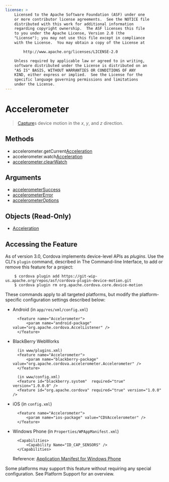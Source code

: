 ```yaml
---
license: >
    Licensed to the Apache Software Foundation (ASF) under one
    or more contributor license agreements.  See the NOTICE file
    distributed with this work for additional information
    regarding copyright ownership.  The ASF licenses this file
    to you under the Apache License, Version 2.0 (the
    "License"); you may not use this file except in compliance
    with the License.  You may obtain a copy of the License at

        http://www.apache.org/licenses/LICENSE-2.0

    Unless required by applicable law or agreed to in writing,
    software distributed under the License is distributed on an
    "AS IS" BASIS, WITHOUT WARRANTIES OR CONDITIONS OF ANY
    KIND, either express or implied.  See the License for the
    specific language governing permissions and limitations
    under the License.
---
```


Accelerometer
=============

> <a href="../media/capture/capture.html">Capture</a>s device motion in the _x_, _y_, and _z_ direction.

Methods
-------

- accelerometer.getCurrent<a href="acceleration/acceleration.html">Acceleration</a>
- accelerometer.watch<a href="acceleration/acceleration.html">Acceleration</a>
- <a href="accelerometer.clearWatch.html">accelerometer.clearWatch</a>

Arguments
---------

- <a href="parameters/accelerometerSuccess.html">accelerometerSuccess</a>
- <a href="parameters/accelerometerError.html">accelerometerError</a>
- <a href="parameters/accelerometerOptions.html">accelerometerOptions</a>

Objects (Read-Only)
-------------------

- <a href="acceleration/acceleration.html">Acceleration</a>

## Accessing the Feature

As of version 3.0, Cordova implements device-level APIs as _plugins_.
Use the CLI's `plugin` command, described in The Command-line
Interface, to add or remove this feature for a project:

        $ cordova plugin add https://git-wip-us.apache.org/repos/asf/cordova-plugin-device-motion.git
        $ cordova plugin rm org.apache.cordova.core.device-motion

These commands apply to all targeted platforms, but modify the
platform-specific configuration settings described below:

* Android (in `app/res/xml/config.xml`)

        <feature name="Accelerometer">
            <param name="android-package" value="org.apache.cordova.AccelListener" />
        </feature>

* BlackBerry WebWorks

        (in www/plugins.xml)
        <feature name="Accelerometer">
            <param name="blackberry-package" value="org.apache.cordova.accelerometer.Accelerometer" />
        </feature>

        (in www/config.xml)
        <feature id="blackberry.system"  required="true" version="1.0.0.0" />
        <feature id="org.apache.cordova" required="true" version="1.0.0" />

* iOS (in `config.xml`)

        <feature name="Accelerometer">
            <param name="ios-package" value="CDVAccelerometer" />
        </feature>

* Windows Phone (in `Properties/WPAppManifest.xml`)

        <Capabilities>
            <Capability Name="ID_CAP_SENSORS" />
        </Capabilities>

  Reference: [Application Manifest for Windows Phone](http://msdn.microsoft.com/en-us/library/ff769509%28v=vs.92%29.aspx)

Some platforms may support this feature without requiring any special
configuration.  See Platform Support for an overview.
